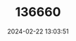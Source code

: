 ---
title: "136660"
category: "Pogonomelomys brassi"
draft: false
date: 2024-02-22 13:03:51
languages:
  English: ["Grey Pogonomelomys"]
---